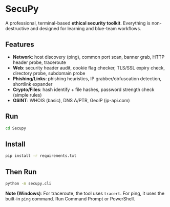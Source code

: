 # SecuPy 

A professional, terminal-based **ethical security toolkit**. Everything is non-destructive and designed for learning and blue-team workflows.

## Features
- **Network**: host discovery (ping), common port scan, banner grab, HTTP header probe, traceroute
- **Web**: security header audit, cookie flag checker, TLS/SSL expiry check, directory probe, subdomain probe
- **Phishing/Links**: phishing heuristics, IP grabber/obfuscation detection, shortlink expander
- **Crypto/Files**: hash identify + file hashes, password strength check (simple rules)
- **OSINT**: WHOIS (basic), DNS A/PTR, GeoIP (ip-api.com)

## Run
```bash
cd Secupy
```

## Install
```bash
pip install -r requirements.txt
```

## Then Run

```bash
python -m secupy.cli
```

**Note (Windows)**: For traceroute, the tool uses `tracert`. For ping, it uses the built-in `ping` command. Run Command Prompt or PowerShell.
